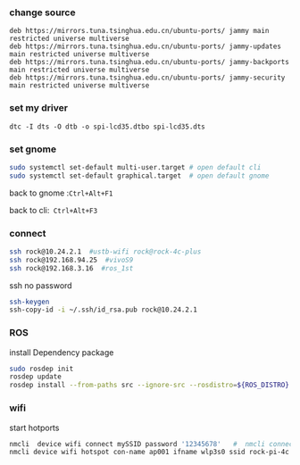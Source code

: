 ### change source
```
deb https://mirrors.tuna.tsinghua.edu.cn/ubuntu-ports/ jammy main restricted universe multiverse
deb https://mirrors.tuna.tsinghua.edu.cn/ubuntu-ports/ jammy-updates main restricted universe multiverse
deb https://mirrors.tuna.tsinghua.edu.cn/ubuntu-ports/ jammy-backports main restricted universe multiverse
deb https://mirrors.tuna.tsinghua.edu.cn/ubuntu-ports/ jammy-security main restricted universe multiverse
```

### set my driver 
```dtc -I dts -O dtb -o spi-lcd35.dtbo spi-lcd35.dts ```

### set gnome 

```bash
sudo systemctl set-default multi-user.target # open default cli 
sudo systemctl set-default graphical.target  # open default gnome
```
back to gnome :`Ctrl+Alt+F1`

back to cli:` Ctrl+Alt+F3`

### connect
```bash
ssh rock@10.24.2.1  #ustb-wifi rock@rock-4c-plus
ssh rock@192.168.94.25  #vivoS9
ssh rock@192.168.3.16  #ros_1st
```
ssh no password
```bash
ssh-keygen
ssh-copy-id -i ~/.ssh/id_rsa.pub rock@10.24.2.1
```
### ROS 
install Dependency package
```bash
sudo rosdep init
rosdep update
rosdep install --from-paths src --ignore-src --rosdistro=${ROS_DISTRO} -y
```

### wifi
start hotports
```bash  
nmcli  device wifi connect mySSID password '12345678'   #  nmcli connectio up mySSID
nmcli device wifi hotspot con-name ap001 ifname wlp3s0 ssid rock-pi-4c password 12345678 #mcli connection up ap001
```